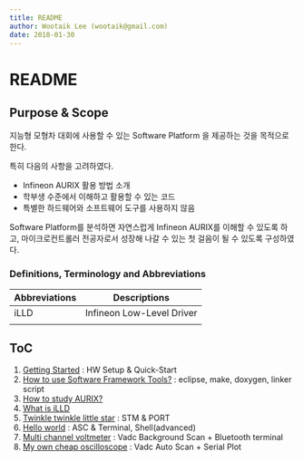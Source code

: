 ```yaml
---
title: README
author: Wootaik Lee (wootaik@gmail.com)  
date: 2018-01-30
---
```


# README

## Purpose & Scope
지능형 모형차 대회에 사용할 수 있는 Software Platform 을 제공하는 것을 목적으로 한다.

특히 다음의 사항을 고려하였다.

*   Infineon AURIX 활용 방법 소개
*   학부생 수준에서 이해하고 활용할 수 있는 코드
*   특별한 하드웨어와 소프트웨어 도구를 사용하지 않음

Software Platform를 분석하면 자연스럽게 Infineon AURIX를 이해할 수 있도록 하고, 마이크로컨트롤러 전공자로서 성장해 나갈 수 있는 첫 걸음이 될 수 있도록 구성하였다.

### Definitions, Terminology and Abbreviations

| Abbreviations | Descriptions              |
| ------------- | ------------------------- |
| iLLD          | Infineon Low-Level Driver |
|               |                           |

## ToC

1.  [Getting Started](./1_doc/GettingStarted.md) : HW Setup & Quick-Start
2.  [How to use Software Framework Tools?](./1_doc/HowToUseSoftwareFrameworkTools.md) : eclipse, make, doxygen, linker script
3.  [How to study AURIX?](./1_doc/HowToStudyAurix.md)
4.  [What is iLLD](./1_doc/WhatIsIlld.md)
5.  [Twinkle twinkle little star](./1_doc/TwinkleTwinkleLittleStar.md) : STM & PORT
6.  [Hello world](./doc/HelloWorld.md) : ASC & Terminal, Shell(advanced)
7.  [Multi channel voltmeter](./doc/MultiChannelVoltmeter.md) : Vadc Background Scan + Bluetooth terminal
8.  [My own cheap oscilloscope](./doc/MyOwnCheapOscilloscope.md) : Vadc Auto Scan + Serial Plot


